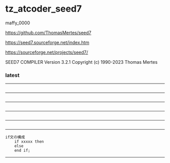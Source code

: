 # tz_atcoder_seed7

maffy_0000

https://github.com/ThomasMertes/seed7

https://seed7.sourceforge.net/index.htm

https://sourceforge.net/projects/seed7/

SEED7 COMPILER Version 3.2.1 Copyright (c) 1990-2023 Thomas Mertes

### latest

---
```

```
---
```

```
---
```

```
---
```

```
---
```

```
---
```
if文の構成
    if xxxxx then
    else
    end if;
```
---
